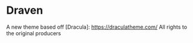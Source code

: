 # Draven

A new theme based off [Dracula]: https://draculatheme.com/
All rights to the original producers
